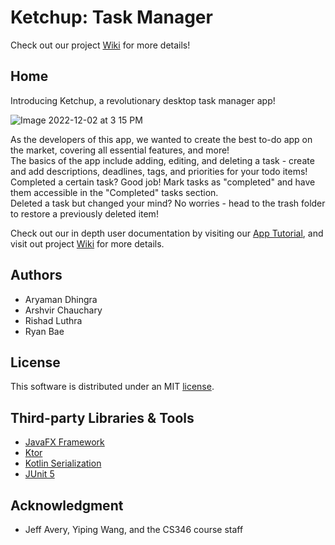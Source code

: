 # Ketchup: Task Manager

Check out our project [Wiki](https://github.com/rishadluthra/Ketchup-Task-Manager/wiki) for more details!

## Home
Introducing Ketchup, a revolutionary desktop task manager app!

![Image 2022-12-02 at 3 15 PM](https://user-images.githubusercontent.com/65348803/226212602-ee58d5cf-09b2-4a22-9306-25d7f611cd57.JPG)

As the developers of this app, we wanted to create the best to-do app on the market, covering all essential features, and more!\
The basics of the app include adding, editing, and deleting a task - create and add descriptions, deadlines, tags, and priorities for your todo items!\
Completed a certain task? Good job! Mark tasks as "completed" and have them accessible in the "Completed" tasks section.\
Deleted a task but changed your mind? No worries - head to the trash folder to restore a previously deleted item!

Check out our in depth user documentation by visiting our <a href="https://git.uwaterloo.ca/a23dhing/cs346-project/-/wikis/App%20Tutorial" target="_blank">App Tutorial</a>, and visit out project <a href="https://git.uwaterloo.ca/a23dhing/cs346-project/-/wikis/home" target="_blank">Wiki</a> for more details.

## Authors
- Aryaman Dhingra
- Arshvir Chauchary
- Rishad Luthra
- Ryan Bae

## License

This software is distributed under an MIT [license](https://git.uwaterloo.ca/a23dhing/cs346-project/-/blob/main/LICENSE.txt).

## Third-party Libraries & Tools

- [JavaFX Framework](https://openjfx.io/)
- [Ktor](https://ktor.io/)
- [Kotlin Serialization](https://github.com/Kotlin/kotlinx.serialization)
- [JUnit 5](https://junit.org/junit5/)


## Acknowledgment
- Jeff Avery, Yiping Wang, and the CS346 course staff
